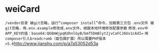 # weiCard

 `/vendor目录 被git忽略，运行“composer install”命令，加载第三方包`
 `.env文件 被git忽略，用.env.example修改成.env文件，根据本地环境修改配置参数`
 `修改.env中APP_KEY的值：base64:Q68mWjpqKdhnlGyB/bmf5DmBlyt2jvCaFCJ6Uv1cAdI=`
 `用composer引入breadcrumb（面包屑扩展）所以需要PHP版本>5.6`http://www.jianshu.com/p/a7a53052d53a
